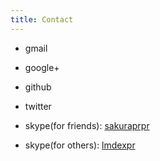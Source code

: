 ```yaml
---
title: Contact
---
```


* gmail <a href="mailto:lmdexpr@gmail.com"><i class="uk-icon-envelope"></i></a>

* google+ <a href="http://gplus.to/lmdexpr"><i class="uk-icon-google-plus"></i></a>

* github <a href="https://github.com/lmdexpr"><i class="uk-icon-github"></i></a>

* twitter <a href="https://twitter.com/lmdexpr"><i class="uk-icon-twitter"></i></a>

* skype(for friends): <a href="skype:sakuraprpr">sakuraprpr</a>

* skype(for others): <a href="skype:lmdexpr">lmdexpr</a>
